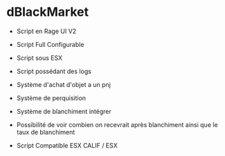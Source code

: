 # dBlackMarket

 - Script en Rage UI V2
 
 - Script Full Configurable
 
 - Script sous ESX
 
 - Script possédant des logs
 
 - Système d'achat d'objet a un pnj
 
 - Système de perquisition
 
 - Système de blanchiment intégrer
 
 - Possibilité de voir combien on recevrait après blanchiment ainsi que le taux de blanchiment
 
 - Script Compatible ESX CALIF / ESX
